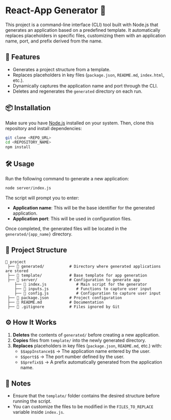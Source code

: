 # React-App Generator 🩵

This project is a command-line interface (CLI) tool built with Node.js that generates an application based on a predefined template. It automatically replaces placeholders in specific files, customizing them with an application name, port, and prefix derived from the name.

## 🚀 Features

- Generates a project structure from a template.
- Replaces placeholders in key files (`package.json`, `README.md`, `index.html`, etc.).
- Dynamically captures the application name and port through the CLI.
- Deletes and regenerates the `generated` directory on each run.

## 📦 Installation

Make sure you have [Node.js](https://nodejs.org/) installed on your system. Then, clone this repository and install dependencies:

```sh
git clone <REPO_URL>
cd <REPOSITORY_NAME>
npm install
```

## 🛠️ Usage

Run the following command to generate a new application:

```sh
node server/index.js
```

The script will prompt you to enter:

- **Application name**: This will be the base identifier for the generated application.
- **Application port**: This will be used in configuration files.

Once completed, the generated files will be located in the `generated/{app_name}` directory.

## 📂 Project Structure

```
📂 project
 ├── 📂 generated/           # Directory where generated applications are stored
 ├── 📂 template/            # Base template for app generation
 ├── 📂 server/              # Configuration to generate app
    ├── 📜 index.js             # Main script for the generator
    ├── 📜 inputs.js            # Functions to capture user input
    ├── 📜 config.js            # Configuration to capture user input
 ├── 📜 package.json         # Project configuration
 ├── 📜 README.md            # Documentation
 ├── 📜 .gitignore           # Files ignored by Git
```

## ⚙️ How It Works

1. **Deletes** the contents of `generated/` before creating a new application.
2. **Copies** files from `template/` into the newly generated directory.
3. **Replaces** placeholders in key files (`package.json`, `README.md`, etc.) with:
   - `$$appInstance$$` → The application name entered by the user.
   - `$$port$$` → The port number defined by the user.
   - `$$prefix$$` → A prefix automatically generated from the application name.

## 📝 Notes

- Ensure that the `template/` folder contains the desired structure before running the script.
- You can customize the files to be modified in the `FILES_TO_REPLACE` variable inside `index.js`.
